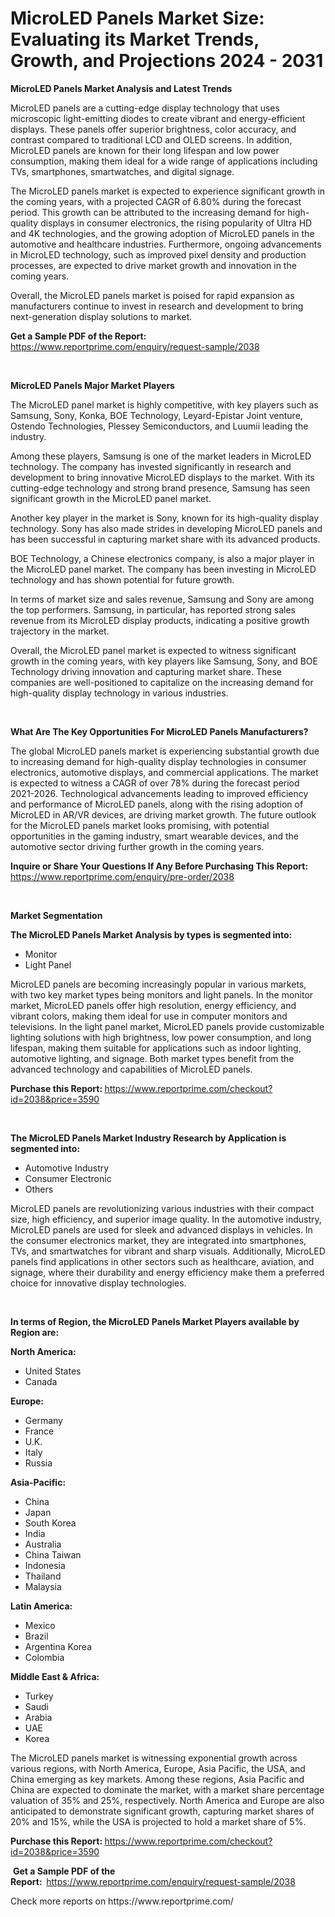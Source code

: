 <p><h1>MicroLED Panels Market Size: Evaluating its Market Trends, Growth, and Projections 2024 - 2031</h1></p><p><strong>MicroLED Panels Market Analysis and Latest Trends</strong></p>
<p><p>MicroLED panels are a cutting-edge display technology that uses microscopic light-emitting diodes to create vibrant and energy-efficient displays. These panels offer superior brightness, color accuracy, and contrast compared to traditional LCD and OLED screens. In addition, MicroLED panels are known for their long lifespan and low power consumption, making them ideal for a wide range of applications including TVs, smartphones, smartwatches, and digital signage.</p><p>The MicroLED panels market is expected to experience significant growth in the coming years, with a projected CAGR of 6.80% during the forecast period. This growth can be attributed to the increasing demand for high-quality displays in consumer electronics, the rising popularity of Ultra HD and 4K technologies, and the growing adoption of MicroLED panels in the automotive and healthcare industries. Furthermore, ongoing advancements in MicroLED technology, such as improved pixel density and production processes, are expected to drive market growth and innovation in the coming years.</p><p>Overall, the MicroLED panels market is poised for rapid expansion as manufacturers continue to invest in research and development to bring next-generation display solutions to market.</p></p>
<p><strong>Get a Sample PDF of the Report:&nbsp;</strong> <a href="https://www.reportprime.com/enquiry/request-sample/2038">https://www.reportprime.com/enquiry/request-sample/2038</a></p>
<p>&nbsp;</p>
<p><strong>MicroLED Panels Major Market Players</strong></p>
<p><p>The MicroLED panel market is highly competitive, with key players such as Samsung, Sony, Konka, BOE Technology, Leyard-Epistar Joint venture, Ostendo Technologies, Plessey Semiconductors, and Luumii leading the industry.</p><p>Among these players, Samsung is one of the market leaders in MicroLED technology. The company has invested significantly in research and development to bring innovative MicroLED displays to the market. With its cutting-edge technology and strong brand presence, Samsung has seen significant growth in the MicroLED panel market.</p><p>Another key player in the market is Sony, known for its high-quality display technology. Sony has also made strides in developing MicroLED panels and has been successful in capturing market share with its advanced products.</p><p>BOE Technology, a Chinese electronics company, is also a major player in the MicroLED panel market. The company has been investing in MicroLED technology and has shown potential for future growth.</p><p>In terms of market size and sales revenue, Samsung and Sony are among the top performers. Samsung, in particular, has reported strong sales revenue from its MicroLED display products, indicating a positive growth trajectory in the market.</p><p>Overall, the MicroLED panel market is expected to witness significant growth in the coming years, with key players like Samsung, Sony, and BOE Technology driving innovation and capturing market share. These companies are well-positioned to capitalize on the increasing demand for high-quality display technology in various industries.</p></p>
<p>&nbsp;</p>
<p><strong>What Are The Key Opportunities For MicroLED Panels Manufacturers?</strong></p>
<p><p>The global MicroLED panels market is experiencing substantial growth due to increasing demand for high-quality display technologies in consumer electronics, automotive displays, and commercial applications. The market is expected to witness a CAGR of over 78% during the forecast period 2021-2026. Technological advancements leading to improved efficiency and performance of MicroLED panels, along with the rising adoption of MicroLED in AR/VR devices, are driving market growth. The future outlook for the MicroLED panels market looks promising, with potential opportunities in the gaming industry, smart wearable devices, and the automotive sector driving further growth in the coming years.</p></p>
<p><strong>Inquire or Share Your Questions If Any Before Purchasing This Report:</strong> <a href="https://www.reportprime.com/enquiry/pre-order/2038">https://www.reportprime.com/enquiry/pre-order/2038</a></p>
<p>&nbsp;</p>
<p><strong>Market Segmentation</strong></p>
<p><strong>The MicroLED Panels Market Analysis by types is segmented into:</strong></p>
<p><ul><li>Monitor</li><li>Light Panel</li></ul></p>
<p><p>MicroLED panels are becoming increasingly popular in various markets, with two key market types being monitors and light panels. In the monitor market, MicroLED panels offer high resolution, energy efficiency, and vibrant colors, making them ideal for use in computer monitors and televisions. In the light panel market, MicroLED panels provide customizable lighting solutions with high brightness, low power consumption, and long lifespan, making them suitable for applications such as indoor lighting, automotive lighting, and signage. Both market types benefit from the advanced technology and capabilities of MicroLED panels.</p></p>
<p><strong>Purchase this Report:&nbsp;</strong><a href="https://www.reportprime.com/checkout?id=2038&price=3590">https://www.reportprime.com/checkout?id=2038&price=3590</a></p>
<p>&nbsp;</p>
<p><strong>The MicroLED Panels Market Industry Research by Application is segmented into:</strong></p>
<p><ul><li>Automotive Industry</li><li>Consumer Electronic</li><li>Others</li></ul></p>
<p><p>MicroLED panels are revolutionizing various industries with their compact size, high efficiency, and superior image quality. In the automotive industry, MicroLED panels are used for sleek and advanced displays in vehicles. In the consumer electronics market, they are integrated into smartphones, TVs, and smartwatches for vibrant and sharp visuals. Additionally, MicroLED panels find applications in other sectors such as healthcare, aviation, and signage, where their durability and energy efficiency make them a preferred choice for innovative display technologies.</p></p>
<p>&nbsp;</p>
<p><strong>In terms of Region, the MicroLED Panels Market Players available by Region are:</strong></p>
<p>
    <p> <strong> North America: </strong>
        <ul>
            <li>United States</li>
            <li>Canada</li>
        </ul>
        </p> 
    <p> <strong> Europe: </strong>
        <ul>
            <li>Germany</li>
            <li>France</li>
            <li>U.K.</li>
            <li>Italy</li>
            <li>Russia</li>
        </ul>
        </p> 
    <p> <strong> Asia-Pacific: </strong>
        <ul>
            <li>China</li>
            <li>Japan</li>
            <li>South Korea</li>
            <li>India</li>
            <li>Australia</li>
            <li>China Taiwan</li>
            <li>Indonesia</li>
            <li>Thailand</li>
            <li>Malaysia</li>
        </ul>
        </p> 
    <p> <strong> Latin America: </strong>
        <ul>
            <li>Mexico</li>
            <li>Brazil</li>
            <li>Argentina Korea</li>
            <li>Colombia</li>
        </ul>
        </p> 
    <p> <strong> Middle East & Africa: </strong>
        <ul>
            <li>Turkey</li>
            <li>Saudi</li>
            <li>Arabia</li>
            <li>UAE</li>
            <li>Korea</li>
        </ul>
    </p>
    </p>
<p><p>The MicroLED panels market is witnessing exponential growth across various regions, with North America, Europe, Asia Pacific, the USA, and China emerging as key markets. Among these regions, Asia Pacific and China are expected to dominate the market, with a market share percentage valuation of 35% and 25%, respectively. North America and Europe are also anticipated to demonstrate significant growth, capturing market shares of 20% and 15%, while the USA is projected to hold a market share of 5%.</p></p>
<p><strong>Purchase this Report: </strong><a href="https://www.reportprime.com/checkout?id=2038&price=3590">https://www.reportprime.com/checkout?id=2038&price=3590</a></p>
<p>&nbsp;<strong>Get a Sample PDF of the Report:&nbsp;&nbsp;</strong><a href="https://www.reportprime.com/enquiry/request-sample/2038">https://www.reportprime.com/enquiry/request-sample/2038</a></p>
<p><strong></strong></p>
<p>Check more reports on https://www.reportprime.com/</p>